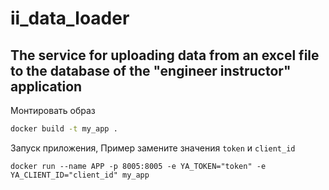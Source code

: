 # ii_data_loader
The service for uploading data from an excel file to the database of the "engineer instructor" application
-------


Монтировать образ
```bash
docker build -t my_app .
```
Запуск приложения, Пример замените значения `token` и `client_id`
```
docker run --name APP -p 8005:8005 -e YA_TOKEN="token" -e YA_CLIENT_ID="client_id" my_app
```
